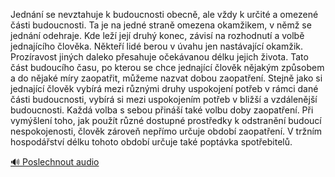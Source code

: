 
Jednání se nevztahuje k budoucnosti obecně, ale vždy k určité a omezené části budoucnosti. Ta je na jedné straně omezena okamžikem, v němž se jednání odehraje. Kde leží její druhý konec, závisí na rozhodnutí a volbě jednajícího člověka. Někteří lidé berou v úvahu jen nastávající okamžik. Prozíravost jiných daleko přesahuje očekávanou délku jejich života. Tato část budoucího času, po kterou se chce jednající člověk nějakým způsobem a do nějaké míry zaopatřit, můžeme nazvat dobou zaopatření. Stejně jako si jednající člověk vybírá mezi různými druhy uspokojení potřeb v rámci dané části budoucnosti, vybírá si mezi uspokojením potřeb v bližší a vzdálenější budoucnosti. Každá volba s sebou přináší také volbu doby zaopatření. Při vymýšlení toho, jak použít různé dostupné prostředky k odstranění budoucí nespokojenosti, člověk zároveň nepřímo určuje období zaopatření. V tržním hospodářství délku tohoto období určuje také poptávka spotřebitelů.

[🔊 Poslechnout audio](/data/7-paragraphs/audio/chapter_87/para_003-Jednn-se-nevztahuje-k-budoucnosti-obecn-ale-v.mp3)
